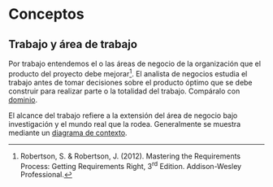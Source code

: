 # Conceptos

## Trabajo y área de trabajo

Por trabajo entendemos el o las áreas de negocio de la organización que el
producto del proyecto debe mejorar[^1]. El analista de negocios estudia el
trabajo antes de tomar decisiones sobre el producto óptimo que se debe construir
para realizar parte o la totalidad del trabajo. Compáralo con [dominio](./4_Dominio.md).

[^1]: Robertson, S. & Robertson, J. (2012). Mastering the Requirements Process:
Getting Requirements Right, 3<sup>rd</sup> Edition. Addison-Wesley Professional.

El alcance del trabajo refiere a la extensión del área de negocio bajo
investigación y el mundo real que la rodea. Generalmente se muestra mediante un
[diagrama de contexto](/2_Tecnicas_y_herramientas/2_1_2_Diagramas_de_contexto.md).
